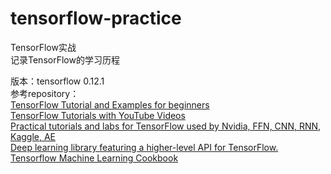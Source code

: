 # tensorflow-practice

TensorFlow实战<br>
记录TensorFlow的学习历程<br>

版本：tensorflow 0.12.1<br>参考repository：<br>
[TensorFlow Tutorial and Examples for beginners](https://github.com/aymericdamien/TensorFlow-Examples)<br>
[TensorFlow Tutorials with YouTube Videos](https://github.com/Hvass-Labs/TensorFlow-Tutorials)<br>
[Practical tutorials and labs for TensorFlow used by Nvidia, FFN, CNN, RNN, Kaggle, AE](https://github.com/alrojo/tensorflow-tutorial)<br>
[Deep learning library featuring a higher-level API for TensorFlow.](https://github.com/tflearn/tflearn)<br>
[Tensorflow Machine Learning Cookbook](https://github.com/nfmcclure/tensorflow_cookbook)
